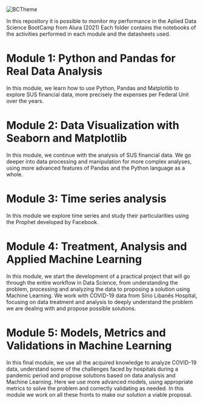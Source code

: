 ![BCTheme](https://user-images.githubusercontent.com/84026506/126046178-48f49fe3-7aa4-49e6-a301-9719cf4113d9.png)

In this repository it is possible to monitor my performance in the Aplied Data Science BootCamp from Alura (2021)
Each folder contains the notebooks of the activities performed in each module and the datasheets used.


# Module 1: Python and Pandas for Real Data Analysis
In this module, we learn how to use Python, Pandas and Matplotlib to explore SUS financial data, more precisely the expenses per Federal Unit over the years.

# Module 2: Data Visualization with Seaborn and Matplotlib
In this module, we continue with the analysis of SUS financial data. We go deeper into data processing and manipulation for more complex analyses, using more advanced features of Pandas and the Python language as a whole. 

# Module 3: Time series analysis 
In this module we explore time series and study their particularities using the Prophet developed by Facebook.

# Module 4: Treatment, Analysis and Applied Machine Learning
In this module, we start the development of a practical project that will go through the entire workflow in Data Science, from understanding the problem, processing and analyzing the data to proposing a solution using Machine Learning. We work with COVID-19 data from Sírio Libanês Hospital, focusing on data treatment and analysis to deeply understand the problem we are dealing with and propose possible solutions.

# Module 5: Models, Metrics and Validations in Machine Learning
In this final module, we use all the acquired knowledge to analyze COVID-19 data, understand some of the challenges faced by hospitals during a pandemic period and propose solutions based on data analysis and Machine Learning. Here we use more advanced models, using appropriate metrics to solve the problem and correctly validating as needed. In this module we work on all these fronts to make our solution a viable proposal.
